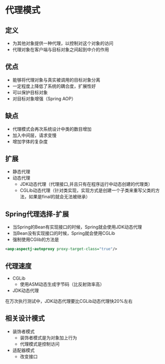 # 代理模式
## 定义
+ 为其他对象提供一种代理，以控制对这个对象的访问
+ 代理对象在客户端与目标对象之间起到中介的作用
## 优点
+ 能够将代理对象与真实被调用的目标对象分离
+ 一定程度上降低了系统的耦合度，扩展性好
+ 可以保护目标对象
+ 对目标对象增强（Spring AOP）
## 缺点
+ 代理模式会再次系统设计中类的数目增加
+ 加入中间层，请求变慢
+ 增加字体的复杂度
## 扩展
+ 静态代理
+ 动态代理
    + JDK动态代理（代理接口,并且只有在程序运行中动态创建的代理类）
    + CGLib动态代理（针对类实现，实现方式是创建一个子类来重写父类的方法，如果是final的就会无法被继承）
## Spring代理选择-扩展
+ 当Spring的Bean有实现接口的时候，Spring就会使用JDK动态代理
+ 当Bean没有实现接口的时候，Spring就会使用CGLib
+ 强制使用CGlib的方法是
```xml
<aop:aspectj-autoproxy proxy-target-class="true"/> 
```
## 代理速度
+ CGLib
    + 使用ASM动态生成字节码（比反射效率高）
+ JDK动态代理

在万次执行测试中，JDK动态代理要比CGLib动态代理快20%左右
## 相关设计模式
+ 装饰者模式
    + 装饰者模式是为对象加上行为
    + 代理模式是控制访问
+ 适配器模式
    + 改变接口